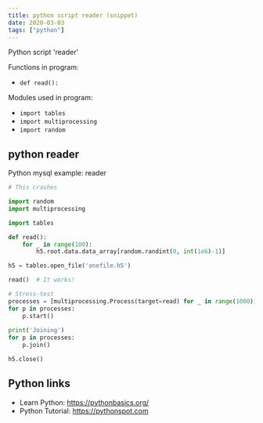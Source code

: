 ```yaml
---
title: python script reader (snippet)
date: 2020-03-03
tags: ["python"]
---
```

Python script 'reader'

Functions in program: 
* `def read():`

Modules used in program: 
* `import tables`
* `import multiprocessing`
* `import random`

## python reader

Python mysql example: reader

```python
# This crashes

import random
import multiprocessing

import tables

def read():
    for _ in range(100):
        h5.root.data.data_array[random.randint(0, int(1e6)-1)]

h5 = tables.open_file('onefile.h5')

read()  # It works!

# Stress-test
processes = [multiprocessing.Process(target=read) for _ in range(1000)]
for p in processes:
    p.start()
    
print('Joining')
for p in processes:
    p.join()

h5.close()


```

## Python links

- Learn Python: https://pythonbasics.org/
- Python Tutorial: https://pythonspot.com
